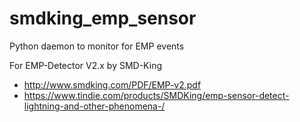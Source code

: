 # smdking_emp_sensor
Python daemon to monitor for EMP events

For EMP-Detector V2.x by SMD-King
- http://www.smdking.com/PDF/EMP-v2.pdf
- https://www.tindie.com/products/SMDKing/emp-sensor-detect-lightning-and-other-phenomena-/
